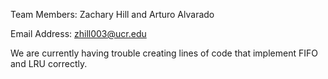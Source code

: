 Team Members: Zachary Hill and Arturo Alvarado

Email Address: zhill003@ucr.edu

We are currently having trouble creating lines of code that implement FIFO and LRU correctly.


